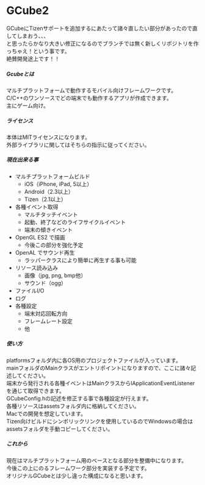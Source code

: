 GCube2
======

GCubeにTizenサポートを追加するにあたって諸々直したい部分があったので直してしまおう、、、  
と思ったらかなり大きい修正になるのでブランチでは無く新しくリポジトリを作っちゃえ！という事です。  
絶賛開発途上です！！


##### Gcubeとは

マルチプラットフォームで動作するモバイル向けフレームワークです。  
C/C++のワンソースでどの端末でも動作するアプリが作成できます。  
主にゲーム向け。  

##### ライセンス

本体はMITライセンスになります。  
外部ライブラリに関してはそちらの指示に従ってください。


##### 現在出来る事

* マルチプラットフォームビルド
    * iOS（iPhone, iPad, 5以上）
    * Android（2.3以上）
    * Tizen（2.1以上）
* 各種イベント取得
    * マルチタッチイベント
    * 起動、終了などのライフサイクルイベント
    * 端末の傾きイベント
* OpenGL ES2 で描画
    * 今後この部分を強化予定
* OpenAL でサウンド再生
    * ラッパークラスにより簡単に再生する事も可能
* リソース読み込み
    * 画像（jpg, png, bmp他）
    * サウンド（ogg）
* ファイルI/O
* ログ
* 各種設定
    * 端末対応回転方向
    * フレームレート設定
    * 他


##### 使い方

platformsフォルダ内に各OS用のプロジェクトファイルが入っています。  
mainフォルダのMainクラスがエントリポイントになりますので、ここに諸々記述してください。  
端末から発行される各種イベントはMainクラスからIApplicationEventListenerを通じて取得できます。  
GCubeConfig.hの記述を修正する事で各種設定が行えます。  
各種リソースはassetsフォルダ内に格納してください。  
Macでの開発を想定しています。  
Tizen向けビルドにシンボリックリンクを使用しているのでWindowsの場合はassetsフォルダを手動コピーしてください。


##### これから

現在はマルチプラットフォーム用のベースとなる部分を整備中になります。  
今後この上にのるフレームワーク部分を実装する予定です。  
オリジナルGCubeとは少し違った構成になると思います。
